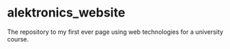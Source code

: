 # alektronics_website
The repository to my first ever page using web technologies for a university course.
